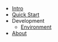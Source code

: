 * [Intro]()
* [Quick Start](read_guide.md)
* Development
   * [Environment](development/environment.md)
* [About](about.md)
